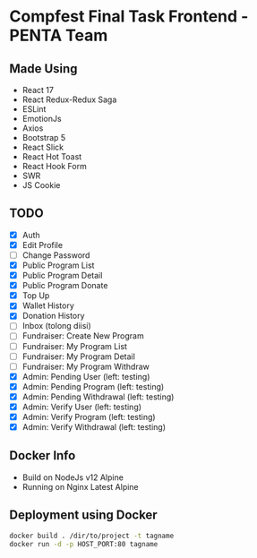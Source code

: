 # Compfest Final Task Frontend - PENTA Team

## Made Using
- React 17
- React Redux-Redux Saga
- ESLint
- EmotionJs
- Axios
- Bootstrap 5
- React Slick
- React Hot Toast
- React Hook Form
- SWR
- JS Cookie

## TODO
- [x] Auth
- [x] Edit Profile
- [ ] Change Password
- [x] Public Program List
- [x] Public Program Detail
- [x] Public Program Donate
- [x] Top Up
- [x] Wallet History
- [x] Donation History
- [ ] Inbox (tolong diisi)
- [ ] Fundraiser: Create New Program
- [ ] Fundraiser: My Program List 
- [ ] Fundraiser: My Program Detail 
- [ ] Fundraiser: My Program Withdraw 
- [x] Admin: Pending User (left: testing)
- [x] Admin: Pending Program (left: testing)
- [x] Admin: Pending Withdrawal (left: testing)
- [x] Admin: Verify User (left: testing)
- [x] Admin: Verify Program (left: testing)
- [x] Admin: Verify Withdrawal (left: testing)

## Docker Info
- Build on NodeJs v12 Alpine
- Running on Nginx Latest Alpine

## Deployment using Docker
```bash
docker build . /dir/to/project -t tagname
docker run -d -p HOST_PORT:80 tagname
```